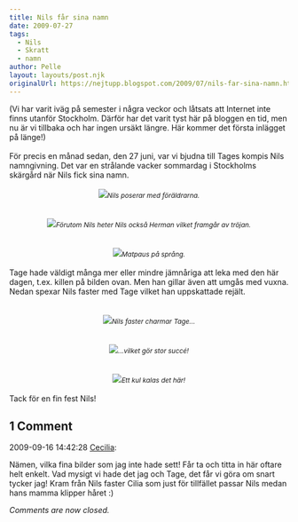 ```yaml
---
title: Nils får sina namn
date: 2009-07-27
tags: 
  - Nils
  - Skratt
  - namn	
author: Pelle
layout: layouts/post.njk
originalUrl: https://nejtupp.blogspot.com/2009/07/nils-far-sina-namn.html
---
```


<div style="text-align: left;"><span style="font-size:100%;">(Vi har varit iväg på semester i några veckor och låtsats att Internet inte finns utanför Stockholm. Därför har det varit tyst här på bloggen en tid, men nu är vi tillbaka och har ingen ursäkt längre. Här kommer det första inlägget på länge!</span>)<br></div><br>För precis en månad sedan, den 27 juni, var vi bjudna till Tages kompis Nils namngivning. Det var en strålande vacker sommardag i Stockholms skärgård när Nils fick sina namn.<br><br><div style="text-align: center;"><img src="../../../../img/_MG_6216_print_matte.jpg"><span style="font-size:85%;"><span style="font-style: italic;">Nils poserar med föräldrarna.</span></span><br></div><br><br><div style="text-align: center;"><img src="../../../../img/_MG_6084_print_matte.jpg"><span style="font-size:85%;"><span style="font-style: italic;">Förutom Nils heter Nils också Herman vilket framgår av tröjan.</span></span><br></div><br><br><div style="text-align: center;"><img src="../../../../img/_MG_6138_print_matte.jpg"><span style="font-size:85%;"><span style="font-style: italic;">Matpaus på språng.</span></span><br></div><br>Tage hade väldigt många mer eller mindre jämnåriga att leka med den här dagen, t.ex. killen på bilden ovan. Men han gillar även att umgås med vuxna. Nedan spexar Nils faster med Tage vilket han uppskattade rejält.<br><br><br><div style="text-align: center;"><img src="../../../../img/_MG_6223_1024pix.jpg"><span style="font-size:85%;"><span style="font-style: italic;">Nils faster charmar Tage...</span><br></span></div><br><br><div style="text-align: center;"><img src="../../../../img/_MG_6224_1024pix.jpg"><span style="font-size:85%;"><span style="font-style: italic;">...vilket gör stor succé!</span></span><br></div><br><br><div style="text-align: center;"><img src="../../../../img/_MG_6225_1024pix.jpg"><span style="font-size:85%;"><span style="font-style: italic;">Ett kul kalas det här!</span></span><br></div><br>Tack för en fin fest Nils!

<div class="comments">
	<div class="comments-header"><h2>1 Comment</h2></div>
	<div class="comments-body">
			<div class="comment" id="comment-5838268503098174400">
				<p class="comment-header">
					<date datetime="2009-09-16T14:42:28.450+02:00">2009-09-16 14:42:28</date> 
					<a href="undefined" rel="nofollow">Cecilia</a>:
				</p>
				<div class="comment-content"><p>Nämen, vilka fina bilder som jag inte hade sett! Får ta och titta in här oftare helt enkelt. Vad mysigt vi hade det jag och Tage, det får vi göra om snart tycker jag! Kram från Nils faster Cilia som just för tillfället passar Nils medan hans mamma klipper håret :)</p></div>
				<div class="comment-footer"></div>
			</div></div>
	<p class="comments-footer"><em>Comments are now closed.</em></p>
</div>